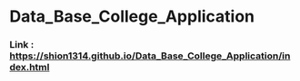# Data_Base_College_Application
### Link : https://shion1314.github.io/Data_Base_College_Application/index.html
